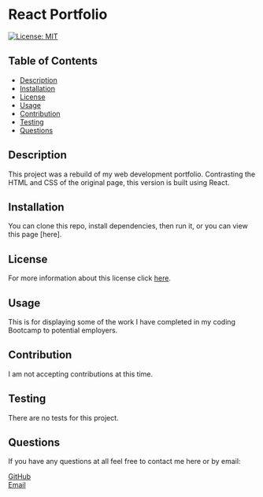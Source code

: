 # React Portfolio
[![License: MIT](https://img.shields.io/badge/License-MIT-yellow.svg)](https://opensource.org/licenses/MIT)
## Table of Contents
- [Description](#description)
- [Installation](#installation)
- [License](#license)
- [Usage](#usage)
- [Contribution](#contributing)
- [Testing](#tests)
- [Questions](#questions)
    
## Description <a name="description"></a>
This project was a rebuild of my web development portfolio. Contrasting the HTML and CSS of the original page, this version is built using React. 
## Installation <a name="installation"></a>
You can clone this repo, install dependencies, then run it, or you can view this page [here].
## License <a name="license"></a>
For more information about this license click [here](https://choosealicense.com/licenses/mit/). 
## Usage <a name="usage"></a>
This is for displaying some of the work I have completed in my coding Bootcamp to potential employers.
## Contribution <a name="contributing"></a>
I am not accepting contributions at this time.
## Testing <a name="tests"></a>
There are no tests for this project.
## Questions <a name="questions"></a>
If you have any questions at all feel free to contact me here or by email:
  
[GitHub](https://github.com/noahcote10)   
[Email](mailto:noahcote10@gmail.com)
